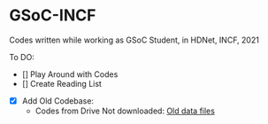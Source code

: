 # GSoC-INCF
Codes written while working as GSoC Student, in HDNet, INCF, 2021

To DO:
- [] Play Around with Codes
- [] Create Reading List
- [x] Add Old Codebase: 
    - Codes from Drive Not downloaded: [Old data files](https://drive.google.com/drive/folders/13zLBJ2eyx2u-9tp7w_G_wTKoeuBY8vbu?usp=sharing)

